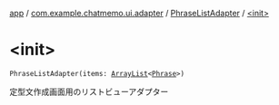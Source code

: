 [app](../../index.md) / [com.example.chatmemo.ui.adapter](../index.md) / [PhraseListAdapter](index.md) / [&lt;init&gt;](./-init-.md)

# &lt;init&gt;

`PhraseListAdapter(items: `[`ArrayList`](https://developer.android.com/reference/java/util/ArrayList.html)`<`[`Phrase`](../../com.example.chatmemo.model.entity/-phrase/index.md)`>)`

定型文作成画面用のリストビューアダプター

